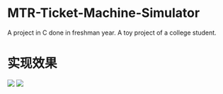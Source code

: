 # MTR-Ticket-Machine-Simulator
A project in C done in freshman year. A toy project of a college student. 

# 实现效果
![](./img/main_app.gif)
![](./img/others.gif)
